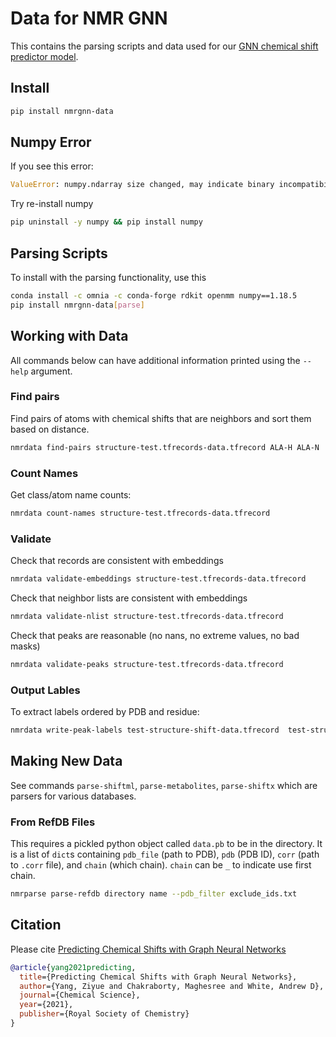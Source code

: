 # Data for NMR GNN

This contains the parsing scripts and data used for our [GNN chemical shift predictor model](https://github.com/ur-whitelab/nmrgnn).

## Install

```sh
pip install nmrgnn-data
```

## Numpy Error

If you see this error:

```py
ValueError: numpy.ndarray size changed, may indicate binary incompatibility. Expected 88 from C header, got 80 from PyObject
```

Try re-install numpy
```sh
pip uninstall -y numpy && pip install numpy
```

## Parsing Scripts
To install with the parsing functionality, use this

```sh
conda install -c omnia -c conda-forge rdkit openmm numpy==1.18.5
pip install nmrgnn-data[parse]
```

## Working with Data

All commands below can have additional information printed using the `--help` argument.

### Find pairs

Find pairs of atoms with chemical shifts that are neighbors and sort them based on distance.

```sh
nmrdata find-pairs structure-test.tfrecords-data.tfrecord ALA-H ALA-N
```

### Count Names

Get class/atom name counts:

```sh
nmrdata count-names structure-test.tfrecords-data.tfrecord
```

### Validate

Check that records are consistent with embeddings

```sh
nmrdata validate-embeddings structure-test.tfrecords-data.tfrecord
```

Check that neighbor lists are consistent with embeddings

```sh
nmrdata validate-nlist structure-test.tfrecords-data.tfrecord
```

Check that peaks are reasonable (no nans, no extreme values, no bad masks)

```sh
nmrdata validate-peaks structure-test.tfrecords-data.tfrecord
```

### Output Lables

To extract labels ordered by PDB and residue:

```sh
nmrdata write-peak-labels test-structure-shift-data.tfrecord  test-structure-shift-record-info.txt labels.txt
```

## Making New Data

See commands `parse-shiftml`, `parse-metabolites`, `parse-shiftx` which are parsers for various databases.

### From RefDB Files

This requires a pickled python object called `data.pb` to be in the directory. It is
a list of `dict`s containing `pdb_file` (path to PDB), `pdb` (PDB ID), `corr` (path to `.corr` file), and `chain` (which chain).
`chain` can be `_` to indicate use first chain.

```sh
nmrparse parse-refdb directory name --pdb_filter exclude_ids.txt
```
## Citation

Please cite [Predicting Chemical Shifts with Graph Neural Networks](https://pubs.rsc.org/en/content/articlehtml/2021/sc/d1sc01895g)

```bibtex
@article{yang2021predicting,
  title={Predicting Chemical Shifts with Graph Neural Networks},
  author={Yang, Ziyue and Chakraborty, Maghesree and White, Andrew D},
  journal={Chemical Science},
  year={2021},
  publisher={Royal Society of Chemistry}
}
```
